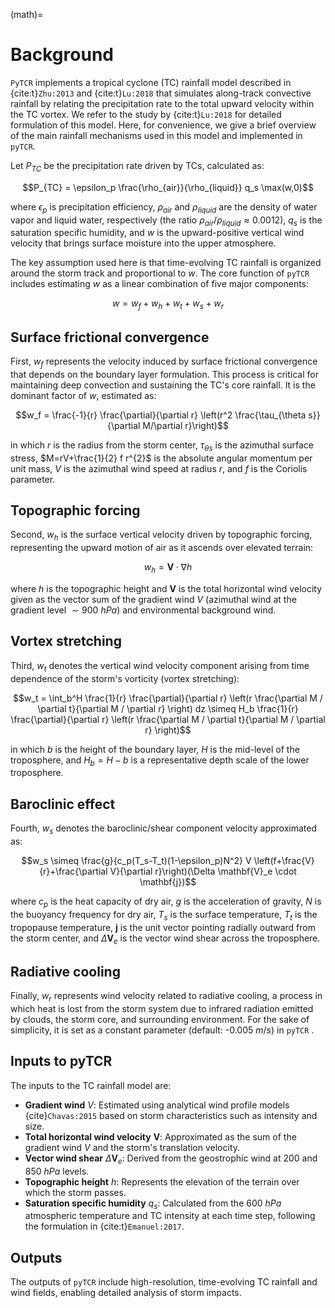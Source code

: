(math)=

# Background

`PyTCR` implements a tropical cyclone (TC) rainfall model described in {cite:t}`Zhu:2013` and {cite:t}`Lu:2018` that simulates along-track convective rainfall by relating the precipitation rate to the total upward velocity within the TC vortex. We refer to the study by {cite:t}`Lu:2018` for detailed formulation of this model. Here, for convenience, we give a brief overview of the main rainfall mechanisms used in this model and implemented in `pyTCR`.

Let $P_{TC}$ be the precipitation rate driven by TCs, calculated as:

$$P_{TC} = \epsilon_p \frac{\rho_{air}}{\rho_{liquid}} q_s \max(w,0)$$

where $\epsilon_p$ is precipitation efficiency, $\rho_{air}$ and $\rho_{liquid}$ are the density of water vapor and liquid water, respectively (the ratio $\rho_{air}/\rho_{liquid}\approx 0.0012$), $q_s$ is the saturation specific humidity, and $w$ is the upward-positive vertical wind velocity that brings surface moisture into the upper atmosphere.

The key assumption used here is that time-evolving TC rainfall is organized around the storm track and proportional to $w$. The core function of `pyTCR` includes estimating $w$ as a linear combination of five major components:

$$w = w_f + w_h + w_t + w_s + w_r$$

## Surface frictional convergence
First, $w_f$ represents the velocity induced by surface frictional convergence that depends on the boundary layer formulation. This process is critical for maintaining deep convection and sustaining the TC's core rainfall. It is the dominant factor of $w$, estimated as:

$$w_f = \frac{-1}{r} \frac{\partial}{\partial r} \left(r^2 \frac{\tau_{\theta s}}{\partial M/\partial r}\right)$$

in which $r$ is the radius from the storm center, $\tau_{\theta s}$ is the azimuthal surface stress, $M=rV+\frac{1}{2} f r^{2}$ is the absolute angular momentum per unit mass, $V$ is the azimuthal wind speed at radius $r$, and $f$ is the Coriolis parameter. 

## Topographic forcing
Second, $w_h$ is the surface vertical velocity driven by topographic forcing, representing the upward motion of air as it ascends over elevated terrain:

$$w_h = \mathbf{V} \cdot \nabla h$$

where $h$ is the topographic height and $\mathbf{V}$ is the total horizontal wind velocity given as the vector sum of the gradient wind $V$ (azimuthal wind at the gradient level $\sim900$ $hPa$) and environmental background wind. 

## Vortex stretching
Third, $w_t$ denotes the vertical wind velocity component arising from time dependence of the storm's vorticity (vortex stretching):

$$w_t = \int_b^H \frac{1}{r} \frac{\partial}{\partial r} \left(r \frac{\partial M / \partial t}{\partial M / \partial r} \right) dz \simeq H_b \frac{1}{r} \frac{\partial}{\partial r} \left(r \frac{\partial M / \partial t}{\partial M / \partial r} \right)$$

in which $b$ is the height of the boundary layer, $H$ is the mid-level of the troposphere, and $H_b = H-b$ is a representative depth scale of the lower troposphere.

## Baroclinic effect
Fourth, $w_s$ denotes the baroclinic/shear component velocity approximated as:

$$w_s \simeq \frac{g}{c_p(T_s-T_t)(1-\epsilon_p)N^2} V \left(f+\frac{V}{r}+\frac{\partial V}{\partial r}\right)(\Delta \mathbf{V}_e \cdot \mathbf{j})$$

where $c_p$ is the heat capacity of dry air, $g$ is the acceleration of gravity, $N$ is the buoyancy frequency for dry air, $T_s$ is the surface temperature, $T_t$ is the tropopause temperature, $\mathbf{j}$ is the unit vector pointing radially outward from the storm center, and $\Delta\mathbf{V}_e$ is the vector wind shear across the troposphere.

## Radiative cooling
Finally, $w_r$ represents wind velocity related to radiative cooling, a process in which heat is lost from the storm system due to infrared radiation emitted by clouds, the storm core, and surrounding environment. For the sake of simplicity, it is set as a constant parameter (default: -0.005 $m/s$) in `pyTCR` .

## Inputs to pyTCR
The inputs to the TC rainfall model are:

- **Gradient wind** $V$: Estimated using analytical wind profile models {cite}`Chavas:2015` based on storm characteristics such as intensity and size.
- **Total horizontal wind velocity** $\mathbf{V}$: Approximated as the sum of the gradient wind $V$ and the storm's translation velocity.
- **Vector wind shear** $\Delta \mathbf{V}_e$: Derived from the geostrophic wind at 200 and 850 $hPa$ levels.
- **Topographic height** $h$: Represents the elevation of the terrain over which the storm passes.
- **Saturation specific humidity** $q_s$: Calculated from the 600 $hPa$ atmospheric temperature and TC intensity at each time step, following the formulation in {cite:t}`Emanuel:2017`.

## Outputs
The outputs of `pyTCR` include high-resolution, time-evolving TC rainfall and wind fields, enabling detailed analysis of storm impacts.
